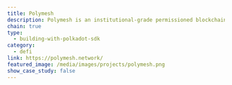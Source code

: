 ```yaml
---
title: Polymesh
description: Polymesh is an institutional-grade permissioned blockchain built specifically for regulated assets.
chain: true
type:
  - building-with-polkadot-sdk
category:
  - defi
link: https://polymesh.network/
featured_image: /media/images/projects/polymesh.png
show_case_study: false
---
```

